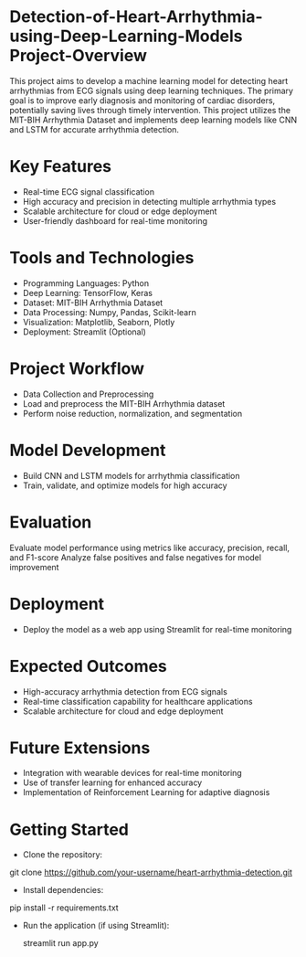 # Detection-of-Heart-Arrhythmia-using-Deep-Learning-Models Project-Overview

This project aims to develop a machine learning model for detecting heart arrhythmias from ECG signals using deep learning techniques. The primary goal is to improve early diagnosis and monitoring of cardiac disorders, potentially saving lives through timely intervention. This project utilizes the MIT-BIH Arrhythmia Dataset and implements deep learning models like CNN and LSTM for accurate arrhythmia detection.

# Key Features
* Real-time ECG signal classification
* High accuracy and precision in detecting multiple arrhythmia types
* Scalable architecture for cloud or edge deployment
* User-friendly dashboard for real-time monitoring

# Tools and Technologies
* Programming Languages: Python
* Deep Learning: TensorFlow, Keras
* Dataset: MIT-BIH Arrhythmia Dataset
* Data Processing: Numpy, Pandas, Scikit-learn
* Visualization: Matplotlib, Seaborn, Plotly
* Deployment: Streamlit (Optional)

# Project Workflow
* Data Collection and Preprocessing
* Load and preprocess the MIT-BIH Arrhythmia dataset
* Perform noise reduction, normalization, and segmentation

# Model Development
* Build CNN and LSTM models for arrhythmia classification
* Train, validate, and optimize models for high accuracy

# Evaluation
Evaluate model performance using metrics like accuracy, precision, recall, and F1-score
Analyze false positives and false negatives for model improvement

# Deployment 
* Deploy the model as a web app using Streamlit for real-time monitoring

# Expected Outcomes
* High-accuracy arrhythmia detection from ECG signals
* Real-time classification capability for healthcare applications
* Scalable architecture for cloud and edge deployment

# Future Extensions
* Integration with wearable devices for real-time monitoring
* Use of transfer learning for enhanced accuracy
* Implementation of Reinforcement Learning for adaptive diagnosis

# Getting Started

* Clone the repository:

git clone https://github.com/your-username/heart-arrhythmia-detection.git

* Install dependencies:

pip install -r requirements.txt

* Run the application (if using Streamlit):
  
  streamlit run app.py

